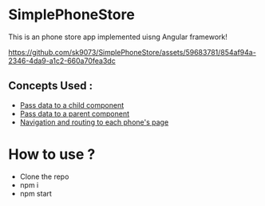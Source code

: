 # SimplePhoneStore

This is an phone store app implemented uisng Angular framework! 

https://github.com/sk9073/SimplePhoneStore/assets/59683781/854af94a-2346-4da9-a1c2-660a70fea3dc

## Concepts Used : 
  - [Pass data to a child component](https://angular.io/start#pass-data-to-a-child-component)
  - [Pass data to a parent component](https://angular.io/start#pass-data-to-a-parent-component)
  - [Navigation and routing to each phone's page](https://angular.io/start/start-routing#adding-navigation)


# How to use ? 
- Clone the repo
- npm i
- npm start
